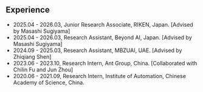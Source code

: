 ## Experience
<ul style="margin:0 0 20px; padding-left:20px;">
  <li><autocolor>2025.04 - 2026.03, Junior Research Associate, <a href="https://aip.riken.jp" style="text-decoration: none;">RIKEN</a>, Japan. [Advised by <a href="https://scholar.google.co.jp/citations?user=GkYIrlIAAAAJ&hl=en" style="text-decoration: none;">Masashi Sugiyama</a>]</autocolor></li>
  <li><autocolor>2025.04 - 2026.03, Research Assistant, <a href="https://beyondai.jp" style="text-decoration: none;">Beyond AI</a>, Japan. [Advised by <a href="https://scholar.google.co.jp/citations?user=GkYIrlIAAAAJ&hl=en" style="text-decoration: none;">Masashi Sugiyama</a>]</autocolor></li>
  <li><autocolor>2024.09 - 2025.03, Research Assistant, <a href="https://mbzuai.ac.ae/" style="text-decoration: none;">MBZUAI</a>, UAE. [Advised by <a href="https://zhiqiangshen.com/" style="text-decoration: none;">Zhiqiang Shen</a>]</autocolor></li>
  <li><autocolor>2023.06 - 2023.10, Research Intern, <a href="https://www.antgroup.com/" style="text-decoration: none;">Ant Group</a>, China. [Collaborated with <a href="https://dblp.org/pid/245/1803.html" style="text-decoration: none;">Chilin Fu</a> and <a href="https://scholar.google.com/citations?user=mCVvloEAAAAJ&hl=en" style="text-decoration: none;">Jun Zhou</a>]</autocolor></li>
  <li><autocolor>2020.06 - 2021.09, Research Intern, <a href="http://www.ia.cas.cn/" style="text-decoration: none;">Institute of Automation, Chinese Academy of Science</a>, China.</autocolor></li>
</ul>
